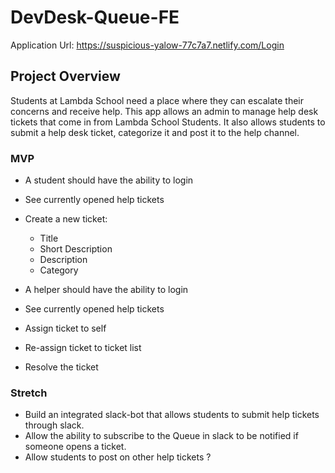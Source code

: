 # DevDesk-Queue-FE

Application Url: https://suspicious-yalow-77c7a7.netlify.com/Login

## Project Overview
Students at Lambda School need a place where they can escalate their concerns and receive help. This app allows an admin to manage help desk tickets that come in from Lambda School Students. It also allows students to submit a help desk ticket, categorize it and post it to the help channel.

### MVP
* A student should have the ability to login
* See currently opened help tickets
* Create a new ticket: 
    * Title
    * Short Description
    * Description
    * Category

* A helper should have the ability to login
* See currently opened help tickets
* Assign ticket to self
* Re-assign ticket to ticket list
* Resolve the ticket

### Stretch
* Build an integrated slack-bot that allows students to submit help tickets through slack.
* Allow the ability to subscribe to the Queue in slack to be notified if someone opens a ticket.
* Allow students to post on other help tickets ?